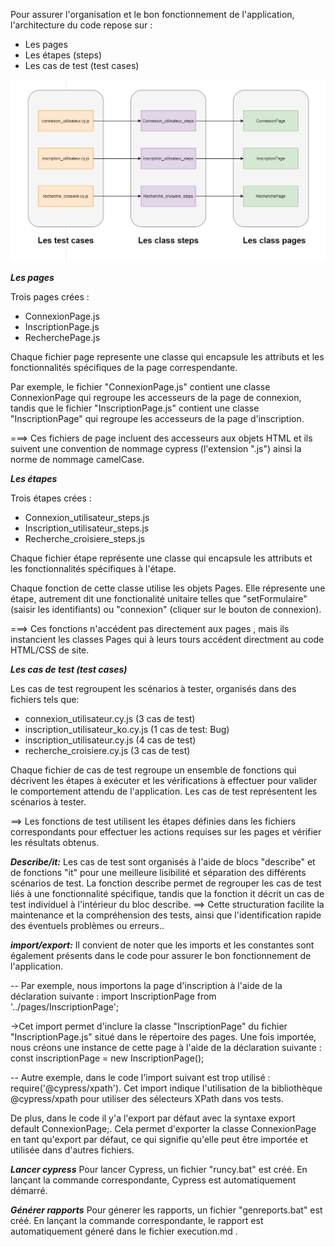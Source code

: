 
Pour assurer l'organisation et le bon fonctionnement de l'application, l'architecture du code repose sur :

- Les pages
- Les étapes (steps) 
- Les cas de test (test cases)


![Diagramme](diagramme.PNG)


***Les pages***

Trois pages crées :
- ConnexionPage.js
- InscriptionPage.js
- RecherchePage.js
  
Chaque fichier page represente une classe qui encapsule les attributs et les fonctionnalités spécifiques de la page correspendante.

Par exemple, le fichier "ConnexionPage.js" contient une classe  ConnexionPage qui regroupe les accesseurs de la page de connexion, tandis que le fichier "InscriptionPage.js" contient une classe "InscriptionPage"  qui regroupe les accesseurs de la page d'inscription.

===> Ces fichiers de page incluent des accesseurs aux objets HTML et ils suivent une convention de nommage cypress (l'extension ".js") ainsi la norme de nommage camelCase. 

***Les étapes***

Trois étapes crées :

- Connexion_utilisateur_steps.js
- Inscription_utilisateur_steps.js
- Recherche_croisiere_steps.js

Chaque fichier étape représente une classe qui encapsule les attributs et les fonctionnalités spécifiques à l'étape.

Chaque fonction de cette classe utilise les objets Pages. Elle répresente une étape, autrement dit une fonctionalité unitaire telles que "setFormulaire" (saisir les identifiants) ou "connexion" (cliquer sur le bouton de connexion). 

===> Ces fonctions n'accédent pas directement aux pages , mais ils instancient les classes Pages qui à leurs tours accédent directment au code HTML/CSS de site.

***Les cas de test (test cases)***

Les cas de test regroupent les scénarios à tester, organisés dans des fichiers tels que:
- connexion_utilisateur.cy.js (3 cas de test)
- inscription_utilisateur_ko.cy.js (1 cas de test: Bug)
- inscription_utilisateur.cy.js (4 cas de test)
- recherche_croisiere.cy.js (3 cas de test)

Chaque fichier de cas de test regroupe un ensemble de fonctions qui décrivent les étapes à exécuter et les vérifications à effectuer pour valider le comportement attendu de l'application. Les cas de test représentent les scénarios à tester.

==> Les fonctions de test utilisent les étapes définies dans les fichiers correspondants pour effectuer les actions requises sur les pages et vérifier les résultats obtenus.


***Describe/it:***
Les cas de test sont organisés à l'aide de blocs "describe" et de fonctions "it" pour une meilleure lisibilité et séparation des différents scénarios de test. La fonction describe permet de regrouper les cas de test liés à une fonctionnalité spécifique, tandis que la fonction it décrit un cas de test individuel à l'intérieur du bloc describe.
==> Cette structuration facilite la maintenance et la compréhension des tests, ainsi que l'identification rapide des éventuels problèmes ou erreurs.. 

***import/export:***
Il convient de noter que les imports et les constantes sont également présents dans le code pour assurer le bon fonctionnement de l'application.

-- Par exemple, nous importons la page d'inscription à l'aide de la déclaration suivante : import InscriptionPage from '../pages/InscriptionPage';

->Cet import permet d'inclure la classe "InscriptionPage" du fichier "InscriptionPage.js" situé dans le répertoire des pages. Une fois importée, nous créons une instance de cette page à l'aide de la déclaration suivante : const inscriptionPage = new InscriptionPage();

-- Autre exemple, dans le code l'import suivant est trop utilisé : require('@cypress/xpath'). Cet import indique l'utilisation de la bibliothèque @cypress/xpath pour utiliser des sélecteurs XPath dans vos tests.

De plus, dans le code il y'a l'export par défaut avec la syntaxe export default ConnexionPage;. Cela permet d'exporter la classe ConnexionPage en tant qu'export par défaut, ce qui signifie qu'elle peut être importée et utilisée dans d'autres fichiers.

***Lancer cypress***
Pour lancer Cypress, un fichier "runcy.bat" est créé. En lançant la commande correspondante, Cypress est automatiquement démarré.


***Générer rapports***
Pour génerer les rapports, un fichier "genreports.bat" est créé. En lançant la commande correspondante, le rapport est automatiquement géneré dans le fichier execution.md .












